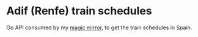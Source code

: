 # Adif (Renfe) train schedules

Go API consumed by my [magic mirror](https://magicmirror.builders/), to get the train schedules in Spain.
